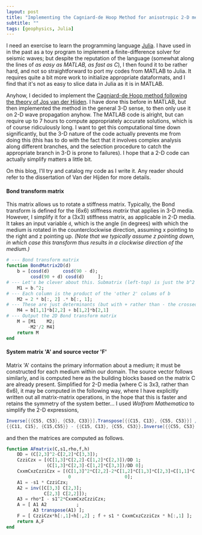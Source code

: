 ```yaml
---
layout: post
title: "Implementing the Cagniard-de Hoop Method for anisotropic 2-D media"
subtitle: ""
tags: [geophysics, Julia]
---
```


I need an exercise to learn the programming language [Julia](https://juliacomputing.com/products/juliapro). I have used in in the past as a toy program to implement a finite-difference solver for seismic waves; but despite the reputation of the language (somewhat along the lines of *as easy as MATLAB, as fast as C*), I then found it to be rather hard, and not so straightforward to port my codes from MATLAB to Julia. It requires quite a bit more work to initialize appropriate dataformats, and I find that it's not as easy to slice data in Julia as it is in MATLAB.

Anyhow, I decided to implement the [Cagniard-de Hoop method following the theory of Jos van der Hijden](http://resolver.tudelft.nl/uuid:9923aa31-eb5b-4c35-8acc-078f53fa01fd). I have done this before in MATLAB, but then implemented the method in the general 3-D sense, to then only use it on 2-D wave propagation anyhow. The MATLAB code is alright, but can require up to 7 hours to compute appropriately accurate solutions, which is of course ridiculously long. I want to get this computational time down significantly, but the 3-D nature of the code actually prevents me from doing this (this has to do with the fact that it involves complex analysis along different branches, and the selection procedure to catch the appropriate branch in 3-D is prone to failures). I hope that a 2-D code can actually simplify matters a little bit.

On this blog, I'll try and catalog my code as I write it. Any reader should refer to the dissertation of Van der Hijden for more details.

#### Bond transform matrix
This matrix allows us to rotate a stiffness matrix. Typically, the Bond transform is defined for the (6x6) stiffness *matrix* that applies in 3-D media. However, I simplify it for a (3x3) stiffness matrix, as applicable in 2-D media. It takes an input variable `d`, which is the angle (in degrees) with which the medium is rotated in the counterclockwise direction, assuming x pointing to the right and z pointing up. *(Note that we typically assume z pointing down, in which case this transform thus results in a clockwise direction of the medium.)*

```Julia
# --- Bond transform matrix
function BondMatrix2D(d)
    b = [cosd(d)     cosd(90 - d);
         cosd(90 + d) cosd(d)     ];
# --- Let's be clever about this. Submatrix (left-top) is just the b^2
    M1 = b.^2;
# --- Each column is the product of the 'other 2' colums of b
    M2 = 2 * b[:, 2] .* b[:, 1];
# --- These are just determinants (but with + rather than - the crossed term)
    M4 = b[1,1]*b[2,2] + b[1,2]*b[2,1]
# --- Output the 2D Bond transform matrix
    M = [M1    M2;
        -M2'/2 M4]
    return M
end
```

#### System matrix 'A' and source vector 'F'
Matrix 'A' contains the primary information about a medium; it must be constructed for each medium within our domain. The source vector follows similarly, and is computed here as the building blocks based on the matrix C are already present. Simplified for 2-D media (where C is 3x3, rather than 6x6), it may be computed in the following way, where I have explicitly written out all matrix-matrix operations, in the hope that this is faster and retains the symmetry of the system better... I used *Wolfram Mathematica* to simplify the 2-D expressions,

```Mathematica
Inverse[{{C55, C53}, {C53, C33}}].Transpose[{{C15, C13}, {C55, C53}}] // MatrixForm // FullSimplify
{{C11, C15}, {C15,C55}} - {{C15, C13}, {C55, C53}}.Inverse[{{C55, C53}, {C53, C33}}].Transpose[{{C15, C13}, {C55, C53}}] // MatrixForm // FullSimplify
```

and then the matrices are computed as follows.

```Julia
function AFmatrix(C,s1,rho,f,h)
    DD = (C[2,3]^2-C[2,2]*C[3,3]);
    CzziCzx = [(C[1,3]*C[2,2]-C[1,2]*C[2,3])/DD 1;
               (C[1,3]*C[2,3]-C[1,2]*C[3,3])/DD 0];
    CxxmCxzCzziCzx = [(C[1,3]^2*C[2,2]-2*C[1,2]*C[1,3]*C[2,3]+C[1,1]*C[2,3]^2+C[1,2]^2*C[3,3]-C[1,1]*C[2,2]*C[3,3])/DD 0;
                       0                    0];
    A1 = -s1 * CzziCzx;
    A2 = inv([C[3,3] C[2,3];
              C[2,3] C[2,2]]);
    A3 = rho*I - s1^2*CxxmCxzCzziCzx;
    A = [ A1 A2           ;
          A3 transpose(A1) ];
    F = [ CzziCzx*h[:,1]+h[:,2] ; f + s1 * CxxmCxzCzziCzx * h[:,1] ];
    return A,F
end
```

